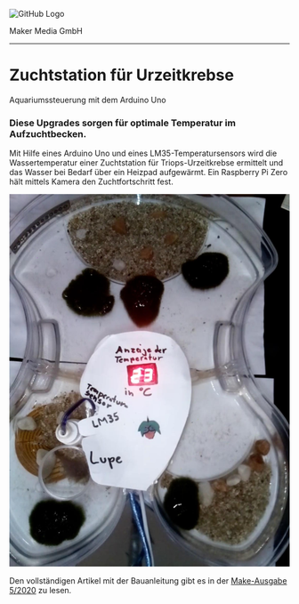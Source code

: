 ![GitHub Logo](http://www.heise.de/make/icons/make_logo.png)

Maker Media GmbH
*** 

# Zuchtstation für Urzeitkrebse
Aquariumssteuerung mit dem Arduino Uno

### Diese Upgrades sorgen für optimale Temperatur im Aufzuchtbecken.

Mit Hilfe eines Arduino Uno und eines LM35-Temperatursensors wird die Wassertemperatur einer Zuchtstation für Triops-Urzeitkrebse ermittelt und das Wasser bei Bedarf über ein Heizpad aufgewärmt. Ein Raspberry Pi Zero hält mittels Kamera den Zuchtfortschritt fest.

![Picture](https://github.com/MakeMagazinDE/Urzeitkrebse/blob/master/Triops_groß.jpg)

Den vollständigen Artikel mit der Bauanleitung gibt es in der [Make-Ausgabe 5/2020](https://www.heise.de/select/make/2020/5/seite-78) zu lesen. 
